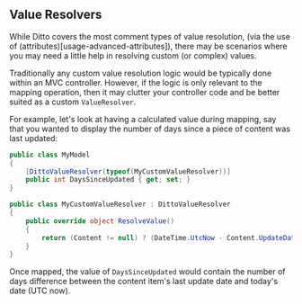 ## Value Resolvers

While Ditto covers the most comment types of value resolution, (via the use of (attributes)[usage-advanced-attributes]), there may be scenarios where you may need a little help in resolving custom (or complex) values.

Traditionally any custom value resolution logic would be typically done within an MVC controller.  However, if the logic is only relevant to the mapping operation, then it may clutter your controller code and be better suited as a custom `ValueResolver`.

For example, let's look at having a calculated value during mapping, say that you wanted to display the number of days since a piece of content was last updated:

```csharp
public class MyModel
{
    [DittoValueResolver(typeof(MyCustomValueResolver))]
    public int DaysSinceUpdated { get; set; }
}

public class MyCustomValueResolver : DittoValueResolver
{
    public override object ResolveValue()
    {
        return (Content != null) ? (DateTime.UtcNow - Content.UpdateDate).Days : null;
    }
}
```

Once mapped, the value of `DaysSinceUpdated` would contain the number of days difference between the content item's last update date and today's date (UTC now).


